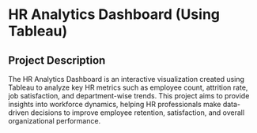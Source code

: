 # HR Analytics Dashboard (Using Tableau)
## Project Description
The HR Analytics Dashboard is an interactive visualization created using Tableau to analyze key HR metrics such as employee count, attrition rate, job satisfaction, and department-wise trends. This project aims to provide insights into workforce dynamics, helping HR professionals make data-driven decisions to improve employee retention, satisfaction, and overall organizational performance.
